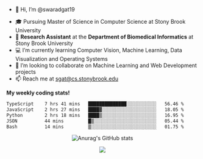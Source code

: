 - 👋 Hi, I’m @swaradgat19
<!-- - 👀 I’m interested in  -->
- 🎓 Pursuing Master of Science in Computer Science at Stony Brook University
- :microscope: **Research Assistant** at the **Department of Biomedical Informatics** at Stony Brook University 
- 💻 I’m currently learning Computer Vision, Machine Learning, Data Visualization and Operating Systems
- 💞️ I’m looking to collaborate on Machine Learning and Web Development projects 
- 📫 Reach me at sgat@cs.stonybrook.edu



<b>My weekly coding stats!</b>

<!--START_SECTION:waka-->

```txt
TypeScript    7 hrs 41 mins   ██████████████░░░░░░░░░░░   56.46 %
JavaScript    2 hrs 27 mins   ████▓░░░░░░░░░░░░░░░░░░░░   18.05 %
Python        2 hrs 18 mins   ████▒░░░░░░░░░░░░░░░░░░░░   16.95 %
JSON          44 mins         █▒░░░░░░░░░░░░░░░░░░░░░░░   05.44 %
Bash          14 mins         ▒░░░░░░░░░░░░░░░░░░░░░░░░   01.75 %
```

<!--END_SECTION:waka-->


<p align="center">
  <img src="https://github-readme-stats.vercel.app/api?username=swaradgat19&show_icons=true&theme=radical" alt="Anurag's GitHub stats">
</p>

<p align="center">
<img align="center" src="https://github.com/mayankchaudhary26/Cool-Readme-ideas/raw/master/data/multi-screen.gif" style="max-width: 100%; display: inline-block;" data-target="animated-image.originalImage">
</p>
<!---
swaradgat19/swaradgat19 is a ✨ special ✨ repository because its `README.md` (this file) appears on your GitHub profile.
You can click the Preview link to take a look at your changes.
--->
